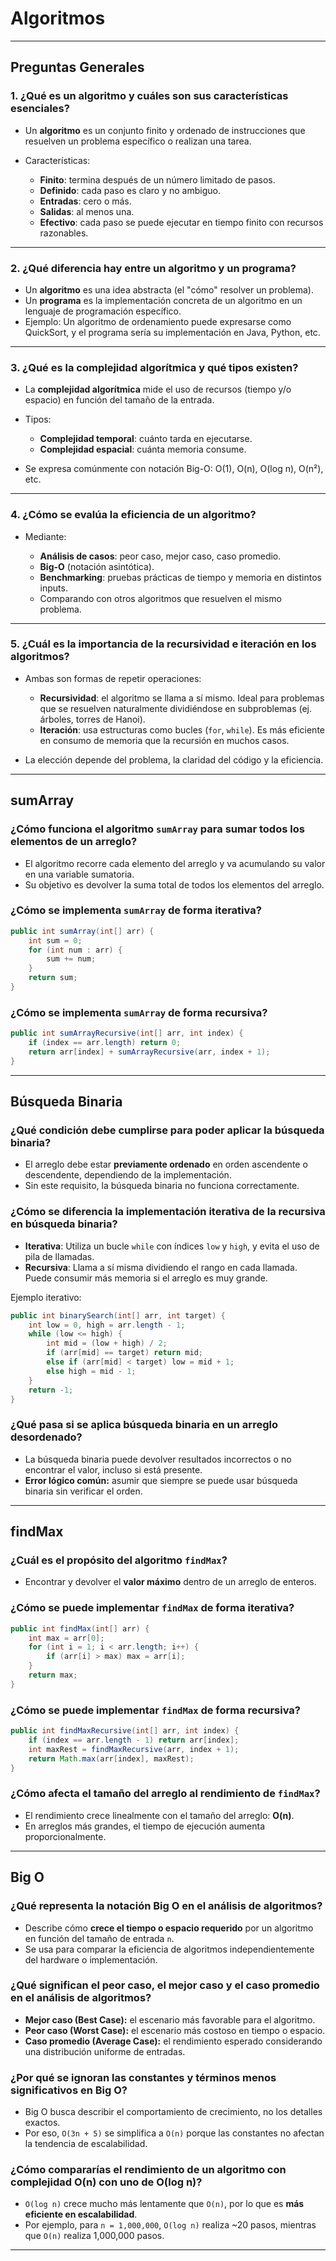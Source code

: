 # Algoritmos

---

## Preguntas Generales

### 1. ¿Qué es un algoritmo y cuáles son sus características esenciales?

* Un **algoritmo** es un conjunto finito y ordenado de instrucciones que resuelven un problema específico o realizan una tarea.
* Características:

  * **Finito**: termina después de un número limitado de pasos.
  * **Definido**: cada paso es claro y no ambiguo.
  * **Entradas**: cero o más.
  * **Salidas**: al menos una.
  * **Efectivo**: cada paso se puede ejecutar en tiempo finito con recursos razonables.

---

### 2. ¿Qué diferencia hay entre un algoritmo y un programa?

* Un **algoritmo** es una idea abstracta (el "cómo" resolver un problema).
* Un **programa** es la implementación concreta de un algoritmo en un lenguaje de programación específico.
* Ejemplo: Un algoritmo de ordenamiento puede expresarse como QuickSort, y el programa sería su implementación en Java, Python, etc.

---

### 3. ¿Qué es la complejidad algorítmica y qué tipos existen?

* La **complejidad algorítmica** mide el uso de recursos (tiempo y/o espacio) en función del tamaño de la entrada.
* Tipos:

  * **Complejidad temporal**: cuánto tarda en ejecutarse.
  * **Complejidad espacial**: cuánta memoria consume.
* Se expresa comúnmente con notación Big-O: O(1), O(n), O(log n), O(n²), etc.

---

### 4. ¿Cómo se evalúa la eficiencia de un algoritmo?

* Mediante:

  * **Análisis de casos**: peor caso, mejor caso, caso promedio.
  * **Big-O** (notación asintótica).
  * **Benchmarking**: pruebas prácticas de tiempo y memoria en distintos inputs.
  * Comparando con otros algoritmos que resuelven el mismo problema.

---

### 5. ¿Cuál es la importancia de la recursividad e iteración en los algoritmos?

* Ambas son formas de repetir operaciones:

  * **Recursividad**: el algoritmo se llama a sí mismo. Ideal para problemas que se resuelven naturalmente dividiéndose en subproblemas (ej. árboles, torres de Hanoi).
  * **Iteración**: usa estructuras como bucles (`for`, `while`). Es más eficiente en consumo de memoria que la recursión en muchos casos.
* La elección depende del problema, la claridad del código y la eficiencia.

---

## sumArray

### ¿Cómo funciona el algoritmo `sumArray` para sumar todos los elementos de un arreglo?

* El algoritmo recorre cada elemento del arreglo y va acumulando su valor en una variable sumatoria.
* Su objetivo es devolver la suma total de todos los elementos del arreglo.

### ¿Cómo se implementa `sumArray` de forma iterativa?

```java
public int sumArray(int[] arr) {
    int sum = 0;
    for (int num : arr) {
        sum += num;
    }
    return sum;
}
```

### ¿Cómo se implementa `sumArray` de forma recursiva?

```java
public int sumArrayRecursive(int[] arr, int index) {
    if (index == arr.length) return 0;
    return arr[index] + sumArrayRecursive(arr, index + 1);
}
```

---

## Búsqueda Binaria

### ¿Qué condición debe cumplirse para poder aplicar la búsqueda binaria?

* El arreglo debe estar **previamente ordenado** en orden ascendente o descendente, dependiendo de la implementación.
* Sin este requisito, la búsqueda binaria no funciona correctamente.

### ¿Cómo se diferencia la implementación iterativa de la recursiva en búsqueda binaria?

* **Iterativa**: Utiliza un bucle `while` con índices `low` y `high`, y evita el uso de pila de llamadas.
* **Recursiva**: Llama a sí misma dividiendo el rango en cada llamada. Puede consumir más memoria si el arreglo es muy grande.

Ejemplo iterativo:

```java
public int binarySearch(int[] arr, int target) {
    int low = 0, high = arr.length - 1;
    while (low <= high) {
        int mid = (low + high) / 2;
        if (arr[mid] == target) return mid;
        else if (arr[mid] < target) low = mid + 1;
        else high = mid - 1;
    }
    return -1;
}
```

### ¿Qué pasa si se aplica búsqueda binaria en un arreglo desordenado?

* La búsqueda binaria puede devolver resultados incorrectos o no encontrar el valor, incluso si está presente.
* **Error lógico común:** asumir que siempre se puede usar búsqueda binaria sin verificar el orden.

---

## findMax

### ¿Cuál es el propósito del algoritmo `findMax`?

* Encontrar y devolver el **valor máximo** dentro de un arreglo de enteros.

### ¿Cómo se puede implementar `findMax` de forma iterativa?

```java
public int findMax(int[] arr) {
    int max = arr[0];
    for (int i = 1; i < arr.length; i++) {
        if (arr[i] > max) max = arr[i];
    }
    return max;
}
```

### ¿Cómo se puede implementar `findMax` de forma recursiva?

```java
public int findMaxRecursive(int[] arr, int index) {
    if (index == arr.length - 1) return arr[index];
    int maxRest = findMaxRecursive(arr, index + 1);
    return Math.max(arr[index], maxRest);
}
```

### ¿Cómo afecta el tamaño del arreglo al rendimiento de `findMax`?

* El rendimiento crece linealmente con el tamaño del arreglo: **O(n)**.
* En arreglos más grandes, el tiempo de ejecución aumenta proporcionalmente.

---

## Big O

### ¿Qué representa la notación Big O en el análisis de algoritmos?

* Describe cómo **crece el tiempo o espacio requerido** por un algoritmo en función del tamaño de entrada `n`.
* Se usa para comparar la eficiencia de algoritmos independientemente del hardware o implementación.

### ¿Qué significan el peor caso, el mejor caso y el caso promedio en el análisis de algoritmos?

* **Mejor caso (Best Case):** el escenario más favorable para el algoritmo.
* **Peor caso (Worst Case):** el escenario más costoso en tiempo o espacio.
* **Caso promedio (Average Case):** el rendimiento esperado considerando una distribución uniforme de entradas.

### ¿Por qué se ignoran las constantes y términos menos significativos en Big O?

* Big O busca describir el comportamiento de crecimiento, no los detalles exactos.
* Por eso, `O(3n + 5)` se simplifica a `O(n)` porque las constantes no afectan la tendencia de escalabilidad.

### ¿Cómo compararías el rendimiento de un algoritmo con complejidad O(n) con uno de O(log n)?

* `O(log n)` crece mucho más lentamente que `O(n)`, por lo que es **más eficiente en escalabilidad**.
* Por ejemplo, para `n = 1,000,000`, `O(log n)` realiza \~20 pasos, mientras que `O(n)` realiza 1,000,000 pasos.

---
